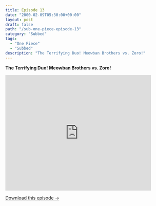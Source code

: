 ```yaml
---
title: Episode 13
date: "2000-02-09T05:30:00+00:00"
layout: post
draft: false
path: "/sub-one-piece-episode-13"
category: "Subbed"
tags:
  - "One Piece"
  - "Subbed"
description: "The Terrifying Duo! Meowban Brothers vs. Zoro!"
---
```


**The Terrifying Duo! Meowban Brothers vs. Zoro!**

<iframe width="640" height="360" src="https://www.fembed.com/v/6mo2yww5dvr" frameborder="0" marginwidth=0 marginheight=0 scrolling=no allowfullscreen style="max-width:90%;"></iframe>

<a href="http://ouo.io/qs/eCodkFEQ?s=https://www.fembed.com/f/6mo2yww5dvr" class="styled_a">Download this episode →</a>

